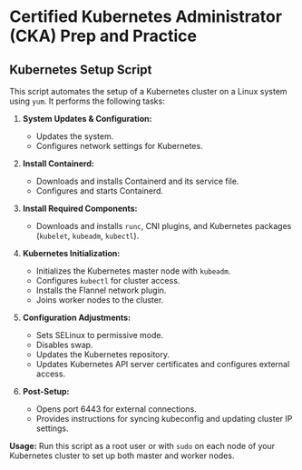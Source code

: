 
# Certified Kubernetes Administrator (CKA) Prep and Practice

## Kubernetes Setup Script

This script automates the setup of a Kubernetes cluster on a Linux system using `yum`. It performs the following tasks:

1. **System Updates & Configuration:**
   - Updates the system.
   - Configures network settings for Kubernetes.

2. **Install Containerd:**
   - Downloads and installs Containerd and its service file.
   - Configures and starts Containerd.

3. **Install Required Components:**
   - Downloads and installs `runc`, CNI plugins, and Kubernetes packages (`kubelet`, `kubeadm`, `kubectl`).

4. **Kubernetes Initialization:**
   - Initializes the Kubernetes master node with `kubeadm`.
   - Configures `kubectl` for cluster access.
   - Installs the Flannel network plugin.
   - Joins worker nodes to the cluster.

5. **Configuration Adjustments:**
   - Sets SELinux to permissive mode.
   - Disables swap.
   - Updates the Kubernetes repository.
   - Updates Kubernetes API server certificates and configures external access.

6. **Post-Setup:**
   - Opens port 6443 for external connections.
   - Provides instructions for syncing kubeconfig and updating cluster IP settings.

**Usage:**
Run this script as a root user or with `sudo` on each node of your Kubernetes cluster to set up both master and worker nodes.

